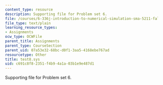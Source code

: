 ```yaml
---
content_type: resource
description: Supporting file for Problem set 6.
file: /courses/6-336j-introduction-to-numerical-simulation-sma-5211-fall-2003/c691c8f82351f4b94a1a03b1e9e487d1_test8.sys
file_type: text/plain
learning_resource_types:
- Assignments
ocw_type: OCWFile
parent_title: Assignments
parent_type: CourseSection
parent_uid: 07a53e32-68bc-d0f1-3aa5-4168ebe767ad
resourcetype: Other
title: test8.sys
uid: c691c8f8-2351-f4b9-4a1a-03b1e9e487d1
---
```

Supporting file for Problem set 6.
